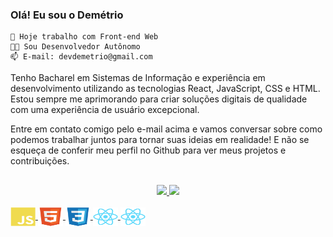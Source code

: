 ### Olá! Eu sou o Demétrio

    🌱 Hoje trabalho com Front-end Web
    🧑‍💼 Sou Desenvolvedor Autônomo
    📫 E-mail: devdemetrio@gmail.com

Tenho Bacharel em Sistemas de Informação e experiência em desenvolvimento utilizando as tecnologias React, JavaScript, CSS e HTML. Estou sempre me aprimorando para criar soluções digitais de qualidade com uma experiência de usuário excepcional.

Entre em contato comigo pelo e-mail acima e vamos conversar sobre como podemos trabalhar juntos para tornar suas ideias em realidade! E não se esqueça de conferir meu perfil no Github para ver meus projetos e contribuições.


##




<div align="center">
  <a href="https://github.com/DevDemetrio">
  <img height="130em" src="https://github-readme-stats.vercel.app/api?username=DevDemetrio&show_icons=true&theme=dracula&include_all_commits=true&count_private=true"/>
  <img height="130em" src="https://github-readme-stats.vercel.app/api/top-langs/?username=DevDemetrio&layout=compact&langs_count=7&theme=dracula"/>
</div>
     
 <div style="display: inline_block"><br>
  <img align="center" alt="Deme-Js" height="30" width="40" src="https://raw.githubusercontent.com/devicons/devicon/master/icons/javascript/javascript-plain.svg">
  <img align="center" alt="Deme-HTML" height="30" width="40" src="https://raw.githubusercontent.com/devicons/devicon/master/icons/html5/html5-original.svg">
  <img align="center" alt="Deme-CSS" height="30" width="40" src="https://raw.githubusercontent.com/devicons/devicon/master/icons/css3/css3-original.svg">
       <img align="center" alt="Deme-CSS" height="30" width="40" src="https://raw.githubusercontent.com/devicons/devicon/master/icons/react/react-original.svg">
     <img align="center" alt="React" height="30" width="40" src="https://raw.githubusercontent.com/devicons/devicon/master/icons/react/react-original.svg">

